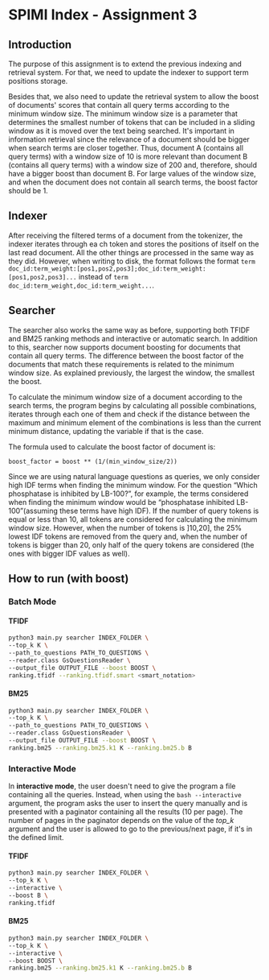 # SPIMI Index - Assignment 3



## Introduction

The purpose of this assignment is to extend the previous indexing and retrieval system. For that, we need to update the indexer to support term positions storage. 

Besides that, we also need to update the retrieval system to allow the boost of documents' scores that contain all query terms according to the minimum window size. The minimum window size is a parameter that determines the smallest number of tokens that can be included in a sliding window as it is moved over the text being searched. It's important in information retrieval since the relevance of a document should be bigger when search terms are closer together. Thus, document A (contains all query terms) with a window size of 10 is more relevant than document B (contains all query terms) with a window size of 200 and, therefore, should have a bigger boost than document B. For large values of the window size, and when the document does not contain all search terms, the boost factor should be 1.



## Indexer

After receiving the filtered terms of a document from the tokenizer, the indexer iterates through ea ch token and stores the positions of itself on the last read document. All the other things are processed in the same way as they did. However, when writing to disk, the format follows the format ```term doc_id:term_weight:[pos1,pos2,pos3];doc_id:term_weight:[pos1,pos2,pos3]...``` instead of ```term doc_id:term_weight,doc_id:term_weight...```.



## Searcher

The searcher also works the same way as before, supporting both TFIDF and BM25 ranking methods and interactive or automatic search. In addition to this, searcher now supports document boosting for documents that contain all query terms. The difference between the boost factor of the documents that match these requirements is related to the minimum window size. As explained previously, the largest the window, the smallest the boost.

To calculate the minimum window size of a document according to the search terms, the program begins by calculating all possible combinations, iterates through each one of them and check if the distance between the maximum and minimum element of the combinations is less than the current minimum distance, updating the variable if that is the case.

The formula used to calculate the boost factor of document is:

```
boost_factor = boost ** (1/(min_window_size/2))
```

Since we are using natural language questions as queries, we only consider high IDF terms when finding the minimum window. For the question “Which phosphatase is inhibited by LB-100?”, for example, the terms considered when finding the minimum window would be “phosphatase inhibited LB-100”(assuming these terms have high IDF). If the number of query tokens is equal or less than 10, all tokens are considered for calculating the minimum window size. However, when the number of tokens is ]10,20], the 25% lowest IDF tokens are removed from the query and, when the number of tokens is bigger than 20, only half of the query tokens are considered (the ones with bigger IDF values as well).


## How to run (with boost)

### Batch Mode

#### TFIDF

```bash
python3 main.py searcher INDEX_FOLDER \
--top_k K \
--path_to_questions PATH_TO_QUESTIONS \
--reader.class GsQuestionsReader \
--output_file OUTPUT_FILE --boost BOOST \
ranking.tfidf --ranking.tfidf.smart <smart_notation>
```

#### BM25 

```bash
python3 main.py searcher INDEX_FOLDER \
--top_k K \
--path_to_questions PATH_TO_QUESTIONS \
--reader.class GsQuestionsReader \
--output_file OUTPUT_FILE --boost BOOST \
ranking.bm25 --ranking.bm25.k1 K --ranking.bm25.b B
```

### Interactive Mode

In **interactive mode**, the user doesn't need to give the program a file containing all the queries. Instead, when using the ```bash --interactive``` argument, the program asks the user to insert the query manually and is presented with a paginator containing all the results (10 per page). The number of pages in the paginator depends on the value of the *top_k* argument and the user is allowed to go to the previous/next page, if it's in the defined limit.

#### TFIDF

```bash
python3 main.py searcher INDEX_FOLDER \
--top_k K \
--interactive \
--boost B \
ranking.tfidf
```

#### BM25 

```bash
python3 main.py searcher INDEX_FOLDER \
--top_k K \
--interactive \
--boost BOOST \
ranking.bm25 --ranking.bm25.k1 K --ranking.bm25.b B
```

